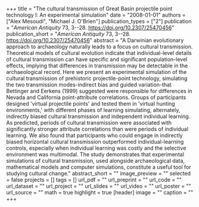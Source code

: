 +++
title = "The cultural transmission of Great Basin projectile point technology I: An experimental simulation"
date = "2008-01-01"
authors = ["Alex Mesoudi", "Michael J. O'Brien"]
publication_types = ["2"]
publication = "_American Antiquity_ 73, 3--28. https://doi.org/10.2307/25470456"
publication_short = "_American Antiquity_ 73, 3--28. https://doi.org/10.2307/25470456"
abstract = "A Darwinian evolutionary approach to archaeology naturally leads to a focus on cultural transmission. Theoretical models of cultural evolution indicate that individual-level details of cultural transmission can have specific and significant population-level effects, implying that differences in transmission may be detectable in the archaeological record. Here we present an experimental simulation of the cultural transmission of prehistoric projectile-point technology, simulating the two transmission modes-indirect bias and guided variation-that Bettinger and Eerkens (1999) suggested were responsible for differences in Nevada and California point-attribute correlations. Groups of participants designed 'virtual projectile points' and tested them in 'virtual hunting environments,' with different phases of learning simulating, alternately, indirectly biased cultural transmission and independent individual learning. As predicted, periods of cultural transmission were associated with significantly stronger attribute correlations than were periods of individual learning. We also found that participants who could engage in indirectly biased horizontal cultural transmission outperformed individual-learning controls, especially when individual learning was costly and the selective environment was multimodal. The study demonstrates that experimental simulations of cultural transmission, used alongside archaeological data, mathematical models and computer simulations, constitute a useful tool for studying cultural change."
abstract_short = ""
image_preview = ""
selected = false
projects = []
tags = []
url_pdf = ""
url_preprint = ""
url_code = ""
url_dataset = ""
url_project = ""
url_slides = ""
url_video = ""
url_poster = ""
url_source = ""
math = true
highlight = true
[header]
image = ""
caption = ""
+++
